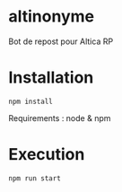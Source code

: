 # altinonyme
Bot de repost pour Altica RP 

# Installation

```npm install```

Requirements : node & npm

# Execution

```npm run start```
